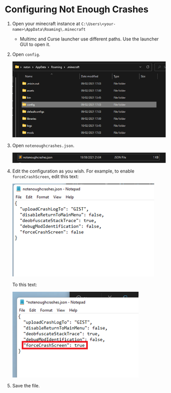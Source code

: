 # Configuring Not Enough Crashes

1. Open your minecraft instance at `C:\Users\<your-name>\AppData\Roaming\.minecraft`

   - Multimc and Curse launcher use different paths. Use the launcher GUI to open it. 

2. Open `config`.

   ![image-20210820081450197](pics/image-20210820081450197.png)

3. Open `notenoughcrashes.json`. 

   ![image-20210820081729931](pics/image-20210820081729931.png)

4. Edit the configuration as you wish. For example, to enable `forceCrashScreen`, edit this text:

   ![image-20210820081838324](pics/image-20210820081838324.png)

   To this text:

   ![image-20210820081954347](pics/image-20210820081954347.png)

5. Save the file.